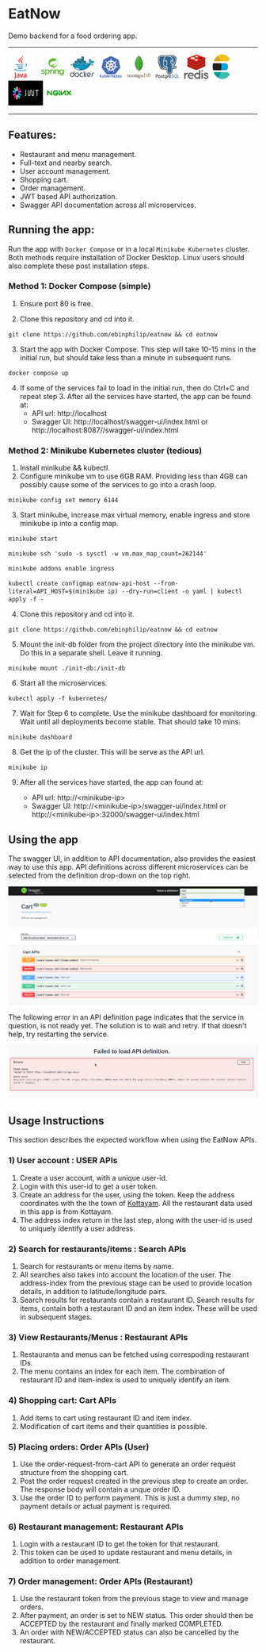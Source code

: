 # EatNow

Demo backend for a food ordering app.

---

<img src="./logos/java-original-wordmark.svg" alt="Java" width="50" height="50"/>&nbsp;&nbsp;&nbsp;&nbsp;<img src="./logos/spring-original-wordmark.svg" alt="Spring" width="50" height="50"/>&nbsp;&nbsp;<img src="./logos/docker-original-wordmark.svg" alt="Docker" width="50" height="50"/>&nbsp;&nbsp;<img src="./logos/kubernetes-plain-wordmark.svg" alt="Kubernetes" width="50" height="50"/>&nbsp;&nbsp;<img src="./logos/mongodb-original-wordmark.svg" alt="MongoDB" width="50" height="50"/>&nbsp;&nbsp;<img src="./logos/postgresql-original-wordmark.svg" alt="PostgreSQL" width="50" height="50"/>&nbsp;&nbsp;<img src="./logos/redis-original-wordmark.svg" alt="Redis" width="50" height="50"/>&nbsp;&nbsp;<img src="./logos/elasticsearch-logo.svg" alt="Elasticsearch" width="35" height="50"/>&nbsp;&nbsp;<img src="./logos/jwt-logo.svg" alt="Jwt" width="70
" height="50"/>&nbsp;&nbsp;<img src="./logos/nginx-original.svg" alt="nginx" width="50" height="50"/>

---

## Features:

- Restaurant and menu management.
- Full-text and nearby search.
- User account management.
- Shopping cart.
- Order management.
- JWT based API authorization.
- Swagger API documentation across all microservices.

## Running the app:
Run the app with ```Docker Compose``` or in a local ```Minikube Kubernetes``` cluster. Both methods require installation of Docker Desktop. Linux users should also complete these post installation steps.

### Method 1: Docker Compose (simple)

1) Ensure port 80 is free.

2) Clone this repository and cd into it.
```
git clone https://github.com/ebinphilip/eatnow && cd eatnow
```
3) Start the app with Docker Compose. This step will take 10-15 mins in the initial run, but should take less than a minute in subsequent runs.
```
docker compose up
``` 
4) If some of the services fail to load in the initial run, then do Ctrl+C and repeat step 3. After all the services have started, the app can be found at:
    - API url: http://localhost
    - Swagger UI: http://localhost/swagger-ui/index.html or http://localhost:8087//swagger-ui/index.html

### Method 2: Minikube Kubernetes cluster (tedious)

1) Install minikube && kubectl.
2) Configure minikube vm to use 6GB RAM. Providing less than 4GB can possibly cause some of the services to go into a crash loop.
```
minikube config set memory 6144
```
3) Start minikube, increase max virtual memory, enable ingress and store minikube ip into a config map.
```
minikube start
```
```
minikube ssh 'sudo -s sysctl -w vm.max_map_count=262144'
```
```
minikube addons enable ingress
```
```
kubectl create configmap eatnow-api-host --from-literal=API_HOST=$(minikube ip) --dry-run=client -o yaml | kubectl apply -f -
```
4) Clone this repository and cd into it.
```
git clone https://github.com/ebinphilip/eatnow && cd eatnow
```
5) Mount the init-db folder from the project directory into the minikube vm. Do this in a separate shell. Leave it running.
```
minikube mount ./init-db:/init-db
```
6) Start all the microservices.
```
kubectl apply -f kubernetes/
```
7) Wait for Step 6 to complete. Use the minikube dashboard for monitoring. Wait until all deployments become stable. That should take 10 mins.
```
minikube dashboard
```
8) Get the ip of the cluster. This will be serve as the API url.
```
minikube ip
```
9) After all the services have started, the app can found at:

    - API url: http://\<minikube-ip>
    - Swagger UI: http://\<minikube-ip>/swagger-ui/index.html or http://\<minikube-ip>:32000/swagger-ui/index.html

## Using the app
The swagger UI, in addition to API documentation, also provides the easiest way to use this app. API definitions across different microservices can be selected from the definition drop-down on the top right.

![Swagger](Swagger.png "")

The following error in an API definition page indicates that the service in question, is not ready yet. The solution is to wait and retry. If that doesn't help, try restarting the service.

![Swagger error](SwaggerError.png "")

## Usage Instructions

This section describes the expected workflow when using the EatNow APIs.
### 1) User account : USER APIs
1) Create a user account, with a unique user-id.
2) Login with this user-id to get a user token.
3) Create an address for the user, using the token. Keep the address coordinates with the the town of [Kottayam](https://goo.gl/maps/418YqgD2kbRjadEMA). All the restaurant data used in this app is from Kottayam.
4) The address index return in the last step, along with the user-id is used to uniquely identify a user address.

### 2) Search for restaurants/items : Search APIs
1) Search for restaurants or menu items by name.
2) All searches also takes into account the location of the user. The address-index from the previous stage can be used to provide location details, in addition to latitude/longitude pairs.
4) Search results for restaurants contain a restaurant ID. Search results for items, contain both a restaurant ID and an item index. These will be used in subsequent stages.

### 3) View Restaurants/Menus : Restaurant APIs
1) Restauranta and menus can be fetched using correspoding restaurant IDs.
2) The menu contains an index for each item. The combination of restaurant ID and item-index is used to uniquely identify an item.

### 4) Shopping cart: Cart APIs
1) Add items to cart using restaurant ID and item index.
2) Modification of cart items and their quantities is possible.

### 5) Placing orders: Order APIs (User)
1) Use the order-request-from-cart API to generate an order request structure from the shopping cart.
2) Post the order request created in the previous step to create an order. The response body will contain a unque order ID.
3) Use the order ID to perform payment. This is just a dummy step, no payment details or actual payment is required.

### 6) Restaurant management: Restaurant APIs
1) Login with a restaurant ID to get the token for that restaurant.
2) This token can be used to update restaurant and menu details, in addition to order management.


### 7) Order management: Order APIs (Restaurant)
1) Use the restaurant token from the previous stage to view and manage orders.
2) After payment, an order is set to NEW status. This order should then be ACCEPTED by the restaurant and finally marked COMPLETED.
3) An order with NEW/ACCEPTED status can also be cancelled by the restaurant.







